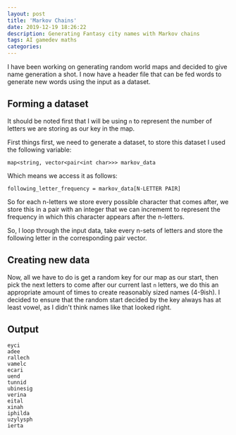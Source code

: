 ```yaml
---
layout: post
title: 'Markov Chains'
date: 2019-12-19 18:26:22
description: Generating Fantasy city names with Markov chains
tags: AI gamedev maths
categories:
---
```


I have been working on generating random world maps and decided to give name generation a shot. I now have a header file that can be fed words to generate new words using the input as a dataset.

## Forming a dataset
It should be noted first that I will be using `n` to represent the number of letters we are storing as our key in the map.

First things first, we need to generate a dataset, to store this dataset I used the following variable:

`map<string, vector<pair<int char>>> markov_data`

Which means we access it as follows:

`following_letter_frequency = markov_data[N-LETTER PAIR]`

So for each n-letters we store every possible character that comes after, we store this in a pair with an integer that we can incrememt to represent the frequency in which this character appears after the n-letters.

So, I loop through the input data, take every n-sets of letters and store the following letter in the corresponding pair vector.

## Creating new data
Now, all we have to do is get a random key for our map as our start, then pick the next letters to come after our current last `n` letters, we do this an appropriate amount of times to create reasonably sized names (4-9ish). I decided to ensure that the random start decided by the key always has at least vowel, as I didn't think names like that looked right.

## Output
```
eyci
adee
rallech
vamelc
ecari
uend
tunnid
ubinesig
verina
eital
xinah
iphilda
uzylysph
ierta
``` 
